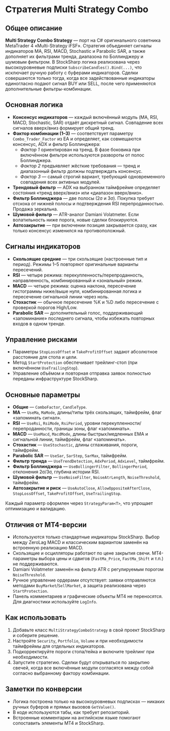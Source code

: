 # Стратегия Multi Strategy Combo

## Общее описание
**Multi Strategy Combo Strategy** — порт на C# оригинального советника MetaTrader 4 «Multi-Strategy iFSF». Стратегия объединяет сигналы индикаторов MA, RSI, MACD, Stochastic и Parabolic SAR, а также дополняет их фильтрами тренда, диапазона по Боллинджеру и шумовым фильтром. В StockSharp логика реализована через высокоуровневые подписки `SubscribeCandles().Bind(...)`, что исключает ручную работу с буферами индикаторов. Сделки совершаются только тогда, когда все задействованные индикаторы единогласно подают сигнал BUY или SELL, после чего применяются дополнительные фильтры-комбинации.

## Основная логика
* **Консенсус индикаторов** — каждый включённый модуль (MA, RSI, MACD, Stochastic, SAR) отдаёт дискретный сигнал. Совпадение всех сигналов вверх/вниз формирует общий тренд.
* **Фактор комбинации (1–3)** — соответствует параметру `Combo_Trader_Factor` из EA и определяет, как совмещаются консенсус, ADX и фильтр Боллинджера:
  * *Фактор 1* ориентирован на тренд. В фазе боковика при включённом фильтре используются развороты от полос Боллинджера.
  * *Фактор 2* предъявляет жёсткие требования — тренд и диапазонный фильтр должны подтверждать консенсус.
  * *Фактор 3* — самый строгий вариант, требующий одновременного совпадения всех активных модулей.
* **Трендовый фильтр** — ADX на выбранном таймфрейме определяет состояния «тренд вверх/вниз» или «диапазон вверх/вниз».
* **Фильтр Боллинджера** — две полосы (2σ и 3σ). Покупка требует отскока от нижней полосы и подтверждения RSI перепроданностью. Продажа зеркальна.
* **Шумовой фильтр** — ATR-аналог Damiani Volatmeter. Если волатильность ниже порога, новые сделки блокируются.
* **Автозакрытие** — при включении позиция закрывается сразу, как только консенсус изменился на противоположный.

## Сигналы индикаторов
* **Скользящие средние** — три скользящие (настроенные тип и период). Режимы 1–5 повторяют оригинальные варианты пересечений.
* **RSI** — четыре режима: перекупленность/перепроданность, направленность, комбинированный и «зональный» режим.
* **MACD** — четыре режима: оценка наклона, пересечение гистограммы ниже/выше нуля, комбинированная логика и пересечение сигнальной линии через ноль.
* **Стохастик** — обычное пересечение %K и %D либо пересечение с проверкой порогов High/Low.
* **Parabolic SAR** — дополнительный голос, поддерживающий «запоминание» последнего сигнала, чтобы избежать повторных входов в одном тренде.

## Управление рисками
* Параметры `StopLossOffset` и `TakeProfitOffset` задают абсолютное расстояние для стопа и цели.
* Метод `StartProtection` обеспечивает трейлинг-стоп (при включённом `UseTrailingStop`).
* Управление объёмом и повторная отправка заявок полностью переданы инфраструктуре StockSharp.

## Основные параметры
* **Общие** — `ComboFactor`, `CandleType`.
* **MA** — `UseMa`, `MaMode`, длины/типы трёх скользящих, таймфрейм, флаг «запоминать сигнал».
* **RSI** — `UseRsi`, `RsiMode`, `RsiPeriod`, уровни перекупленности/перепроданности, границы зоны, флаг «запоминать».
* **MACD** — `UseMacd`, `MacdMode`, длины быстрых/медленных EMA и сигнальной линии, таймфрейм, флаг «запоминать».
* **Стохастик** — `UseStochastic`, длины сглаживания, пороги, таймфрейм.
* **Parabolic SAR** — `UseSar`, `SarStep`, `SarMax`, таймфрейм.
* **Фильтр тренда** — `UseTrendDetection`, `AdxPeriod`, `AdxLevel`, таймфрейм.
* **Фильтр Боллинджера** — `UseBollingerFilter`, `BollingerPeriod`, отклонения 2σ/3σ, глубина истории RSI.
* **Шумовой фильтр** — `UseNoiseFilter`, `NoiseAtrLength`, `NoiseThreshold`, таймфрейм.
* **Автозакрытие и риск** — `UseAutoClose`, `AllowOppositeAfterClose`, `StopLossOffset`, `TakeProfitOffset`, `UseTrailingStop`.

Каждый параметр оформлен через `StrategyParam<T>`, что упрощает оптимизацию и валидацию.

## Отличия от MT4-версии
* Используются только стандартные индикаторы StockSharp. Выбор между ZeroLag MACD и классическим вариантом заменён на встроенную реализацию MACD.
* Скользящие и осцилляторы работают по цене закрытия свечи. MT4-параметры выбора цены и сдвигов (`FastMa_Price`, `FastMa_Shift` и т.п.) не поддерживаются.
* Damiani Volatmeter заменён на фильтр ATR с регулируемым порогом `NoiseThreshold`.
* Ручное управление ордерами отсутствует: заявки отправляются методами `BuyMarket`/`SellMarket`, а защита реализована через `StartProtection`.
* Панель комментариев и графические объекты MT4 не переносятся. Для диагностики используйте `LogInfo`.

## Как использовать
1. Добавьте класс `MultiStrategyComboStrategy` в свой проект StockSharp и соберите решение.
2. Настройте `Security`, `Portfolio`, `Volume` и при необходимости таймфреймы для отдельных индикаторов.
3. Подкорректируйте пороги стопа/тейка и включите трейлинг при необходимости.
4. Запустите стратегию. Сделки будут открываться по закрытию свечей, когда все включённые модули согласятся между собой согласно выбранному фактору комбинации.

## Заметки по конверсии
* Логика построена только на высокоуровневых подписках — никаких ручных буферов и прямых вызовов `GetValue()`.
* В коде используются табы, как требует репозиторий.
* Встроенные комментарии на английском языке помогают сопоставить элементы MT4 и StockSharp.
